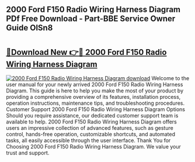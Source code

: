 ## 2000 Ford F150 Radio Wiring Harness Diagram PDf Free Download - Part-BBE Service Owner Guide OlSn8

# <h2><a href="http://dfix9p.blite.top/?on=2000+Ford+F150+Radio+Wiring+Harness+Diagram">🔗Download New 👉🔴 2000 Ford F150 Radio Wiring Harness Diagram</a></h2>

[![2000 Ford F150 Radio Wiring Harness Diagram download](https://i.imgur.com/lujVjoI.png)](http://dfix9p.blite.top/?on=2000+Ford+F150+Radio+Wiring+Harness+Diagram)
Welcome to the user manual for your newly arrived 2000 Ford F150 Radio Wiring Harness Diagram. This guide is here to help you make the most of your product by providing a comprehensive overview of its features, installation process, operation instructions, maintenance tips, and troubleshooting procedures. Customer Support 2000 Ford F150 Radio Wiring Harness Diagram Options Should you require assistance, our dedicated customer support team is available to help. 2000 Ford F150 Radio Wiring Harness Diagram offers users an impressive collection of advanced features, such as gesture control, hands-free operation, customizable shortcuts, and automated tasks, all easily accessible through the user interface. Thank You for Choosing 2000 Ford F150 Radio Wiring Harness Diagram. We value your trust and support.
